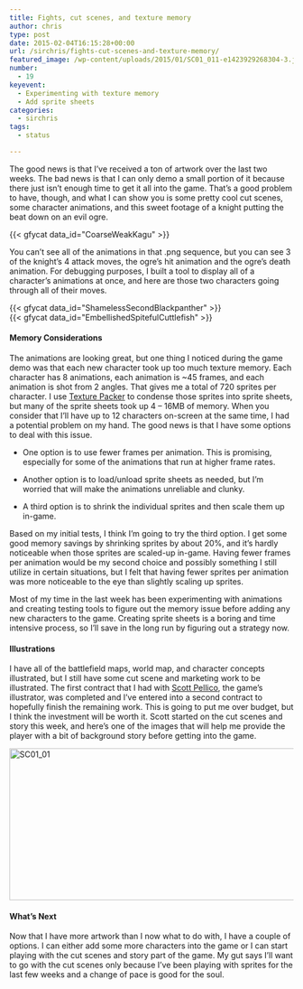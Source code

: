 ```yaml
---
title: Fights, cut scenes, and texture memory
author: chris
type: post
date: 2015-02-04T16:15:28+00:00
url: /sirchris/fights-cut-scenes-and-texture-memory/
featured_image: /wp-content/uploads/2015/01/SC01_011-e1423929268304-3.jpg
number:
  - 19
keyevent:
  - Experimenting with texture memory
  - Add sprite sheets
categories:
  - sirchris
tags:
  - status

---
```

The good news is that I’ve received a ton of artwork over the last two weeks. The bad news is that I can only demo a small portion of it because there just isn’t enough time to get it all into the game. That’s a good problem to have, though, and what I can show you is some pretty cool cut scenes, some character animations, and this sweet footage of a knight putting the beat down on an evil ogre.
<!--more-->

<div class="inlineimg" style="clear:both">
  {{< gfycat data_id="CoarseWeakKagu" >}}
</div>

You can’t see all of the animations in that .png sequence, but you can see 3 of the knight’s 4 attack moves, the ogre’s hit animation and the ogre’s death animation. For debugging purposes, I built a tool to display all of a character’s animations at once, and here are those two characters going through all of their moves.

<div class="inlineimg">
  {{< gfycat data_id="ShamelessSecondBlackpanther" >}}
</div>

<div class="inlineimg">
  {{< gfycat data_id="EmbellishedSpitefulCuttlefish" >}}
</div>

#### Memory Considerations

The animations are looking great, but one thing I noticed during the game demo was that each new character took up too much texture memory. Each character has 8 animations, each animation is ~45 frames, and each animation is shot from 2 angles. That gives me a total of 720 sprites per character. I use [Texture Packer][1] to condense those sprites into sprite sheets, but many of the sprite sheets took up 4 &#8211; 16MB of memory. When you consider that I&#8217;ll have up to 12 characters on-screen at the same time, I had a potential problem on my hand. The good news is that I have some options to deal with this issue.

  * One option is to use fewer frames per animation. This is promising, especially for some of the animations that run at higher frame rates.</p> 
  * Another option is to load/unload sprite sheets as needed, but I’m worried that will make the animations unreliable and clunky.

  * A third option is to shrink the individual sprites and then scale them up in-game.

Based on my initial tests, I think I’m going to try the third option. I get some good memory savings by shrinking sprites by about 20%, and it’s hardly noticeable when those sprites are scaled-up in-game. Having fewer frames per animation would be my second choice and possibly something I still utilize in certain situations, but I felt that having fewer sprites per animation was more noticeable to the eye than slightly scaling up sprites.

Most of my time in the last week has been experimenting with animations and creating testing tools to figure out the memory issue before adding any new characters to the game. Creating sprite sheets is a boring and time intensive process, so I’ll save in the long run by figuring out a strategy now.

#### Illustrations

I have all of the battlefield maps, world map, and character concepts illustrated, but I still have some cut scene and marketing work to be illustrated. The first contract that I had with [Scott Pellico][2], the game’s illustrator, was completed and I’ve entered into a second contract to hopefully finish the remaining work. This is going to put me over budget, but I think the investment will be worth it. Scott started on the cut scenes and story this week, and here’s one of the images that will help me provide the player with a bit of background story before getting into the game.

<div class="inlineimg">
  <img src="http://localhost:8888/wp-content/uploads/2015/01/SC01_01-2.jpg" alt="SC01_01" width="800" height="269" class="alignnone size-full wp-image-1762" srcset="http://localhost:8888/wp-content/uploads/2015/01/SC01_01-2.jpg 800w, http://localhost:8888/wp-content/uploads/2015/01/SC01_01-2-300x101.jpg 300w, http://localhost:8888/wp-content/uploads/2015/01/SC01_01-2-768x258.jpg 768w" sizes="(max-width: 800px) 100vw, 800px" />
</div>

#### What&#8217;s Next

Now that I have more artwork than I now what to do with, I have a couple of options. I can either add some more characters into the game or I can start playing with the cut scenes and story part of the game. My gut says I&#8217;ll want to go with the cut scenes only because I&#8217;ve been playing with sprites for the last few weeks and a change of pace is good for the soul.

 [1]: https://www.codeandweb.com/texturepacker
 [2]: http://appylon.weebly.com